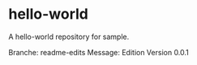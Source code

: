 # hello-world
A hello-world repository for sample.

Branche: readme-edits
Message: Edition Version 0.0.1
